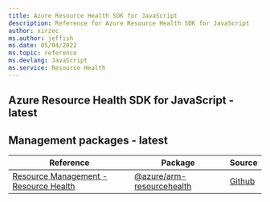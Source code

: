 ```yaml
---
title: Azure Resource Health SDK for JavaScript
description: Reference for Azure Resource Health SDK for JavaScript
author: xirzec
ms.author: jeffish
ms.date: 05/04/2022
ms.topic: reference
ms.devlang: JavaScript
ms.service: Resource Health
---
```

## Azure Resource Health SDK for JavaScript - latest
## Management packages - latest
| Reference | Package | Source |
|---|---|---|
|[Resource Management - Resource Health](javascript/api/overview/azure/arm-resourcehealth-readme)|[@azure/arm-resourcehealth](https://www.npmjs.com/package/@azure/arm-resourcehealth)|[Github](https://github.com/Azure/azure-sdk-for-js/blob/main/sdk/resourcehealth/arm-resourcehealth)|

